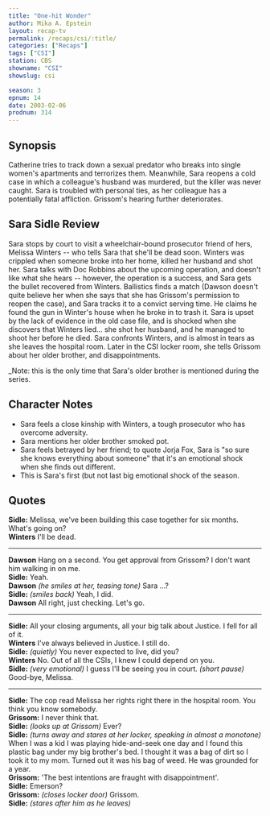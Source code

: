 ```yaml
---
title: "One-hit Wonder"
author: Mika A. Epstein
layout: recap-tv
permalink: /recaps/csi/:title/
categories: ["Recaps"]
tags: ["CSI"]
station: CBS
showname: "CSI"
showslug: csi

season: 3  
epnum: 14  
date: 2003-02-06
prodnum: 314  
---
```


## Synopsis

Catherine tries to track down a sexual predator who breaks into single women's apartments and terrorizes them. Meanwhile, Sara reopens a cold case in which a colleague's husband was murdered, but the killer was never caught. Sara is troubled with personal ties, as her colleague has a potentially fatal affliction. Grissom's hearing further deteriorates.

## Sara Sidle Review

Sara stops by court to visit a wheelchair-bound prosecutor friend of hers, Melissa Winters -- who tells Sara that she'll be dead soon. Winters was crippled when someone broke into her home, killed her husband and shot her. Sara talks with Doc Robbins about the upcoming operation, and doesn't like what she hears -- however, the operation is a success, and Sara gets the bullet recovered from Winters. Ballistics finds a match (Dawson doesn't quite believe her when she says that she has Grissom's permission to reopen the case), and Sara tracks it to a convict serving time. He claims he found the gun in Winter's house when he broke in to trash it. Sara is upset by the lack of evidence in the old case file, and is shocked when she discovers that Winters lied... she shot her husband, and he managed to shoot her before he died. Sara confronts Winters, and is almost in tears as she leaves the hospital room. Later in the CSI locker room, she tells Grissom about her older brother, and disappointments.

_Note: this is the only time that Sara's older brother is mentioned during the series.

## Character Notes

* Sara feels a close kinship with Winters, a tough prosecutor who has overcome adversity.  
* Sara mentions her older brother smoked pot.  
* Sara feels betrayed by her friend; to quote Jorja Fox, Sara is "so sure she knows everything about someone" that it's an emotional shock when she finds out different. 
* This is Sara's first (but not last big emotional shock of the season.

## Quotes

**Sidle:** Melissa, we've been building this case together for six months. What's going on?  
**Winters** I'll be dead.  

- - -

**Dawson** Hang on a second. You get approval from Grissom? I don't want him walking in on me.  
**Sidle:** Yeah.  
**Dawson** _(he smiles at her, teasing tone)_ Sara ...?  
**Sidle:** _(smiles back)_ Yeah, I did.  
**Dawson** All right, just checking. Let's go.  

- - -

**Sidle:** All your closing arguments, all your big talk about Justice. I fell for all of it.  
**Winters** I've always believed in Justice. I still do.  
**Sidle:** _(quietly)_ You never expected to live, did you?  
**Winters** No. Out of all the CSIs, I knew I could depend on you.  
**Sidle:** _(very emotional)_ I guess I'll be seeing you in court. _(short pause)_ Good-bye, Melissa.  

- - -

**Sidle:** The cop read Melissa her rights right there in the hospital room. You think you know somebody.  
**Grissom:** I never think that.  
**Sidle:** _(looks up at Grissom)_ Ever?  
**Sidle:** _(turns away and stares at her locker, speaking in almost a monotone)_ When I was a kid I was playing hide-and-seek one day and I found this plastic bag under my big brother's bed. I thought it was a bag of dirt so I took it to my mom. Turned out it was his bag of weed. He was grounded for a year.  
**Grissom:** 'The best intentions are fraught with disappointment'.  
**Sidle:** Emerson?  
**Grissom:** _(closes locker door)_ Grissom.  
**Sidle:** _(stares after him as he leaves)_


